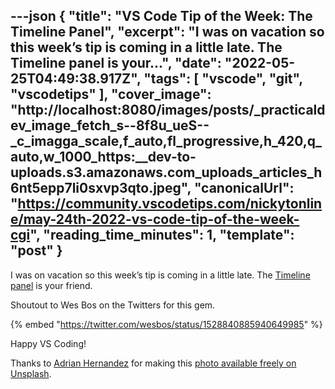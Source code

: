---json
{
  "title": "VS Code Tip of the Week: The Timeline Panel",
  "excerpt": "I was on vacation so this week’s tip is coming in a little late. The Timeline panel is your...",
  "date": "2022-05-25T04:49:38.917Z",
  "tags": [
    "vscode",
    "git",
    "vscodetips"
  ],
  "cover_image": "http://localhost:8080/images/posts/_practicaldev_image_fetch_s--8f8u_ueS--_c_imagga_scale,f_auto,fl_progressive,h_420,q_auto,w_1000_https:__dev-to-uploads.s3.amazonaws.com_uploads_articles_h6nt5epp7li0sxvp3qto.jpeg",
  "canonicalUrl": "https://community.vscodetips.com/nickytonline/may-24th-2022-vs-code-tip-of-the-week-cgi",
  "reading_time_minutes": 1,
  "template": "post"
}
---

I was on vacation so this week’s tip is coming in a little late. The [Timeline panel](https://code.visualstudio.com/updates/v1_44#_timeline-view) is your friend.

Shoutout to Wes Bos on the Twitters for this gem.

{% embed "https://twitter.com/wesbos/status/1528840885940649985" %}

Happy VS Coding!

Thanks to [Adrian Hernandez](https://unsplash.com/photos/7BcHkouw6Uc?utm_source=unsplash&utm_medium=referral&utm_content=creditShareLink) for making this [photo available freely on Unsplash](https://unsplash.com/photos/7BcHkouw6Uc?utm_source=twitter&utm_medium=referral&utm_content=creditShareLink).
